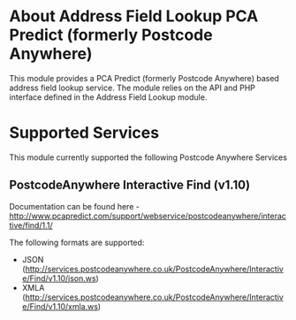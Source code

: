 # About Address Field Lookup PCA Predict (formerly Postcode Anywhere)

This module provides a PCA Predict (formerly Postcode Anywhere) based address
field lookup service. The module relies on the API and PHP interface defined in
the Address Field Lookup module.

# Supported Services

This module currently supported the following Postcode Anywhere Services

## PostcodeAnywhere Interactive Find (v1.10)

Documentation can be found here - http://www.pcapredict.com/support/webservice/postcodeanywhere/interactive/find/1.1/

The following formats are supported:

* JSON (http://services.postcodeanywhere.co.uk/PostcodeAnywhere/Interactive/Find/v1.10/json.ws)
* XMLA (http://services.postcodeanywhere.co.uk/PostcodeAnywhere/Interactive/Find/v1.10/xmla.ws)
